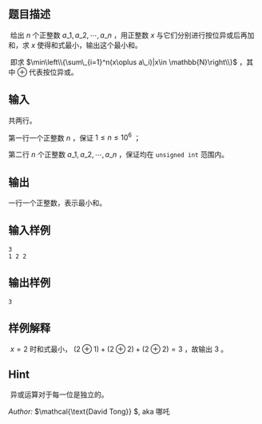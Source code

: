 ## 题目描述

​	给出 $n$ 个正整数 $a\_1, a\_2, \cdots, a\_n$ ，用正整数 $x$ 与它们分别进行按位异或后再加和，求 $x$ 使得和式最小，输出这个最小和。

​	即求 $\min\left\\{\sum\_{i=1}^n(x\oplus a\_i)|x\in \mathbb{N}\right\\}$ ，其中 $\oplus$ 代表按位异或。

## 输入

共两行。

第一行一个正整数 $n$ ，保证 $1\le n\le 10^6$ ；

第二行 $n$ 个正整数 $a\_1, a\_2, \cdots, a\_n$ ，保证均在 `unsigned int` 范围内。

## 输出

一行一个正整数，表示最小和。

## 输入样例

    3
    1 2 2

## 输出样例

    3

## 样例解释

​	 $x=2$ 时和式最小， $(2\oplus1)+(2\oplus2)+(2\oplus2)=3$ ，故输出 $3$ 。

## Hint

​	异或运算对于每一位是独立的。

*Author:* $\mathcal{\text{David Tong}} $, aka 哪吒